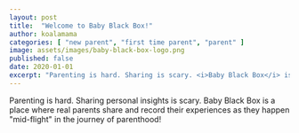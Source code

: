 ```yaml
---
layout: post
title:  "Welcome to Baby Black Box!"
author: koalamama
categories: [ "new parent", "first time parent", "parent" ]
image: assets/images/baby-black-box-logo.png
published: false
date: 2020-01-01
excerpt: "Parenting is hard. Sharing is scary. <i>Baby Black Box</i> is where real parents record their stories as they happen \"mid-flight\" parenthood."
---
```


Parenting is hard.  Sharing personal insights is scary.  Baby Black Box is a place where real parents share and record their experiences as they happen "mid-flight" in the journey of parenthood!

